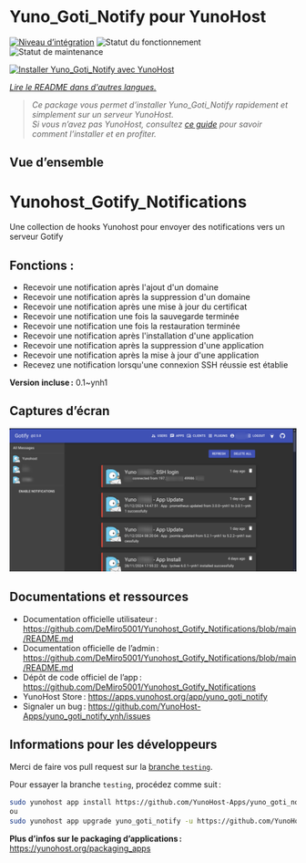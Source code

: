 <!--
Nota bene : ce README est automatiquement généré par <https://github.com/YunoHost/apps/tree/master/tools/readme_generator>
Il NE doit PAS être modifié à la main.
-->

# Yuno_Goti_Notify pour YunoHost

[![Niveau d’intégration](https://apps.yunohost.org/badge/integration/yuno_goti_notify)](https://ci-apps.yunohost.org/ci/apps/yuno_goti_notify/)
![Statut du fonctionnement](https://apps.yunohost.org/badge/state/yuno_goti_notify)
![Statut de maintenance](https://apps.yunohost.org/badge/maintained/yuno_goti_notify)

[![Installer Yuno_Goti_Notify avec YunoHost](https://install-app.yunohost.org/install-with-yunohost.svg)](https://install-app.yunohost.org/?app=yuno_goti_notify)

*[Lire le README dans d'autres langues.](./ALL_README.md)*

> *Ce package vous permet d’installer Yuno_Goti_Notify rapidement et simplement sur un serveur YunoHost.*  
> *Si vous n’avez pas YunoHost, consultez [ce guide](https://yunohost.org/install) pour savoir comment l’installer et en profiter.*

## Vue d’ensemble

# Yunohost_Gotify_Notifications
Une collection de hooks Yunohost pour envoyer des notifications vers un serveur Gotify

## Fonctions :
* Recevoir une notification après l'ajout d'un domaine
* Recevoir une notification après la suppression d'un domaine
* Recevoir une notification après une mise à jour du certificat
* Recevoir une notification une fois la sauvegarde terminée
* Recevoir une notification une fois la restauration terminée
* Recevoir une notification après l'installation d'une application
* Recevoir une notification après la suppression d'une application
* Recevoir une notification après la mise à jour d'une application
* Recevez une notification lorsqu'une connexion SSH réussie est établie


**Version incluse :** 0.1~ynh1

## Captures d’écran

![Capture d’écran de Yuno_Goti_Notify](./doc/screenshots/IMG_20241205_224629.png)

## Documentations et ressources

- Documentation officielle utilisateur : <https://github.com/DeMiro5001/Yunohost_Gotify_Notifications/blob/main/README.md>
- Documentation officielle de l’admin : <https://github.com/DeMiro5001/Yunohost_Gotify_Notifications/blob/main/README.md>
- Dépôt de code officiel de l’app : <https://github.com/DeMiro5001/Yunohost_Gotify_Notifications>
- YunoHost Store : <https://apps.yunohost.org/app/yuno_goti_notify>
- Signaler un bug : <https://github.com/YunoHost-Apps/yuno_goti_notify_ynh/issues>

## Informations pour les développeurs

Merci de faire vos pull request sur la [branche `testing`](https://github.com/YunoHost-Apps/yuno_goti_notify_ynh/tree/testing).

Pour essayer la branche `testing`, procédez comme suit :

```bash
sudo yunohost app install https://github.com/YunoHost-Apps/yuno_goti_notify_ynh/tree/testing --debug
ou
sudo yunohost app upgrade yuno_goti_notify -u https://github.com/YunoHost-Apps/yuno_goti_notify_ynh/tree/testing --debug
```

**Plus d’infos sur le packaging d’applications :** <https://yunohost.org/packaging_apps>
